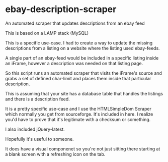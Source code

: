 # ebay-description-scraper
An automated scraper that updates descriptions from an ebay feed

This is based on a LAMP stack (MySQL)

This is a specific use-case. I had to create a way to update the missing descriptions from a listing on a website where the listing used ebay-feeds.

A single part of an ebay-feed would be included in a specific listing inside an iFrame, however a description was needed on that listing page.

So this script runs an automated scraper that visits the iFrame's source and grabs a set of defined char-limit and places them inside that particular description.

This is assuming that your site has a database table that handles the listings and there is a description feed.

It is a pretty specific use-case and I use the HTMLSimpleDom Scraper which normally you get from sourceforge. It's included in here. I realize you'd have to prove that it's legitimate with a checksum or something.

I also included jQuery-latest.

Hopefully it's useful to someone.

It does have a visual componenet so you're not just sitting there starting at a blank screen with a refreshing icon on the tab.
